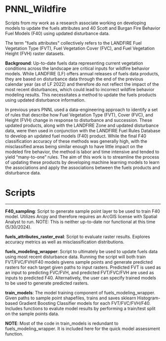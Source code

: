 # PNNL_Wildfire
Scripts from my work as a research associate working on developing models to update the fuels attributes and 40 Scott and Burgan Fire Behavior Fuel Models (F40) using updated disturbance data. 

The term "fuels attributes" collectively refers to the LANDFIRE Fuel Vegetation Type (FVT), Fuel Vegetation Cover (FVC), and Fuel Vegetation Height (FVH) raster datasets. 

__Background__: Up-to-date fuels data representing current vegetation conditions across the landscape are critical inputs for wildfire behavior models. While LANDFIRE (LF) offers annual releases of fuels data products, they are based on disturbance data through the end of the previous calendar year (as of LF 2022) and therefore do not reflect the impact of the most recent disturbances, which could lead to incorrect wildfire behavior modeling results. This necessitates a method to update the fuels products using updated disturbance information.

In previous years PNNL used a data-engineering approach to identify a set of rules that describe how Fuel Vegetation Type (FVT), Cover (FVC), and Height (FVH) change in response to disturbance and succession. These updated products, along with the LANDFIRE Zone and updated disturbance data, were then used in conjunction with the LANDFIRE Fuel Rules Database to develop an updated fuel models (F40) product. While the final F40 classification accuracy of these methods was generally high, with the misclassified areas being similar enough to have little impact on the modeled fire behavior, the method is labor and time intensive and tended to yield “many-to-one” rules. The aim of this work is to streamline the process of updating these products by developing machine learning models to learn the associations and apply the associations between the fuels products and disturbance data.  

# __Scripts__

-----

__F40_sampling__: Script to generate sample point layer to be used to train F40 model. Utilizes Arcpy and therefore requires an ArcGIS license with Spatial Analyst to run. NOTE: This is neither up-to-date nor functional at this time (5/30/2024). 

__fuels_attributes_raster_eval__: Script to evaluate raster results. Explores accuracy metrics as well as misclassification distributions.

__fuels_modeling_wrapper__: Script to ultimately be used to update fuels data using most recent disturbance data. Running the script will both train FVT/FVC/FVH/F40 models givens sample points and generate predicted rasters for each target given paths to input rasters. Predicted FVT is used as an input to predicting FVC/FVH, and predicted FVT/FVC/FVH are used as inputs to predicted F40. Alternatively, the user can specify trained models to be used to generate predicted rasters. 

__train_models__: The model training component of fuels_modeling_wrapper. Given paths to sample point shapefiles, trains and saves sklearn Histogram-based Gradient Boosting Classifier models for each FVT/FVC/FVH/F40. Includes functions to evalute model results by performing a train/test split on the sample points data.  

__NOTE__: Most of the code in train_models is redundant to fuels_modeling_wrapper. It is included here for the quick model assessment function. 





